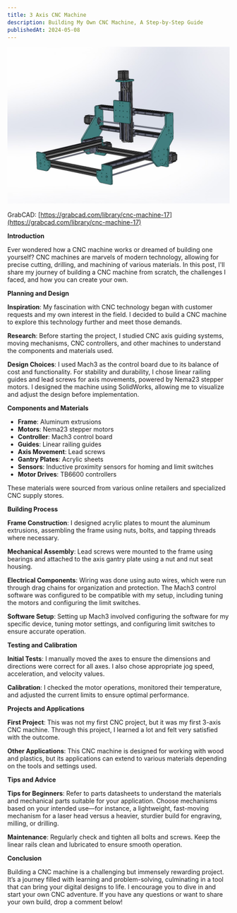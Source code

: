 ```yaml
---
title: 3 Axis CNC Machine 
description: Building My Own CNC Machine, A Step-by-Step Guide
publishedAt: 2024-05-08
---
```


![CNC](./images/cnc/CNC.JPG)

GrabCAD: [https://grabcad.com/library/cnc-machine-17](https://grabcad.com/library/cnc-machine-17)

**Introduction**

Ever wondered how a CNC machine works or dreamed of building one yourself? CNC machines are marvels of modern technology, allowing for precise cutting, drilling, and machining of various materials. In this post, I'll share my journey of building a CNC machine from scratch, the challenges I faced, and how you can create your own.

**Planning and Design**

**Inspiration**: My fascination with CNC technology began with customer requests and my own interest in the field. I decided to build a CNC machine to explore this technology further and meet those demands.

**Research**: Before starting the project, I studied CNC axis guiding systems, moving mechanisms, CNC controllers, and other machines to understand the components and materials used. 

**Design Choices**: I used Mach3 as the control board due to its balance of cost and functionality. For stability and durability, I chose linear railing guides and lead screws for axis movements, powered by Nema23 stepper motors. I designed the machine using SolidWorks, allowing me to visualize and adjust the design before implementation.

**Components and Materials**

- **Frame**: Aluminum extrusions
- **Motors**: Nema23 stepper motors
- **Controller**: Mach3 control board
- **Guides**: Linear railing guides
- **Axis Movement**: Lead screws
- **Gantry Plates**: Acrylic sheets
- **Sensors**: Inductive proximity sensors for homing and limit switches
- **Motor Drives**: TB6600 controllers

These materials were sourced from various online retailers and specialized CNC supply stores.

**Building Process**

**Frame Construction**: I designed acrylic plates to mount the aluminum extrusions, assembling the frame using nuts, bolts, and tapping threads where necessary.

**Mechanical Assembly**: Lead screws were mounted to the frame using bearings and attached to the axis gantry plate using a nut and nut seat housing.

**Electrical Components**: Wiring was done using auto wires, which were run through drag chains for organization and protection. The Mach3 control software was configured to be compatible with my setup, including tuning the motors and configuring the limit switches.

**Software Setup**: Setting up Mach3 involved configuring the software for my specific device, tuning motor settings, and configuring limit switches to ensure accurate operation.

**Testing and Calibration**

**Initial Tests**: I manually moved the axes to ensure the dimensions and directions were correct for all axes. I also chose appropriate jog speed, acceleration, and velocity values.

**Calibration**: I checked the motor operations, monitored their temperature, and adjusted the current limits to ensure optimal performance.

**Projects and Applications**

**First Project**: This was not my first CNC project, but it was my first 3-axis CNC machine. Through this project, I learned a lot and felt very satisfied with the outcome.

**Other Applications**: This CNC machine is designed for working with wood and plastics, but its applications can extend to various materials depending on the tools and settings used.

**Tips and Advice**

**Tips for Beginners**: Refer to parts datasheets to understand the materials and mechanical parts suitable for your application. Choose mechanisms based on your intended use—for instance, a lightweight, fast-moving mechanism for a laser head versus a heavier, sturdier build for engraving, milling, or drilling.

**Maintenance**: Regularly check and tighten all bolts and screws. Keep the linear rails clean and lubricated to ensure smooth operation.

**Conclusion**

Building a CNC machine is a challenging but immensely rewarding project. It’s a journey filled with learning and problem-solving, culminating in a tool that can bring your digital designs to life. I encourage you to dive in and start your own CNC adventure. If you have any questions or want to share your own build, drop a comment below!
